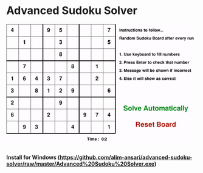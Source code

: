 # Advanced Sudoku Solver

![Output of program](https://github.com/alim-ansari/advanced-sudoku-solver/blob/master/advanced-sudoku-solver-output.gif)

#### Install for Windows (https://github.com/alim-ansari/advanced-sudoku-solver/raw/master/Advanced%20Sudoku%20Solver.exe)

